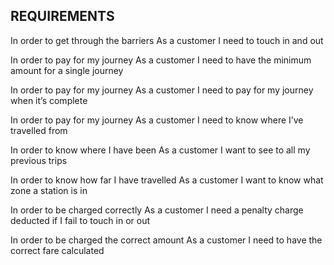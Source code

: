 ## REQUIREMENTS

<!-- In order to use public transport
As a customer
I want money on my card -->


<!-- In order to keep using public transport
As a customer
I want to add money to my card -->

<!-- In order to protect my money
As a customer
I don’t want to put too much money on my card -->

<!-- In order to pay for my journey
As a customer
I need my fare deducted from my card -->

In order to get through the barriers
As a customer
I need to touch in and out

In order to pay for my journey
As a customer
I need to have the minimum amount for a single journey

In order to pay for my journey
As a customer
I need to pay for my journey when it’s complete

In order to pay for my journey
As a customer
I need to know where I’ve travelled from

In order to know where I have been
As a customer
I want to see to all my previous trips

In order to know how far I have travelled
As a customer
I want to know what zone a station is in

In order to be charged correctly
As a customer
I need a penalty charge deducted if I fail to touch in or out

In order to be charged the correct amount
As a customer
I need to have the correct fare calculated
